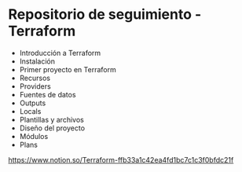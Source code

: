 # Repositorio de seguimiento - Terraform

* Introducción a Terraform
* Instalación
* Primer proyecto en Terraform
* Recursos
* Providers
* Fuentes de datos
* Outputs
* Locals
* Plantillas y archivos
* Diseño del proyecto
* Módulos
* Plans


<https://www.notion.so/Terraform-ffb33a1c42ea4fd1bc7c1c3f0bfdc21f>


